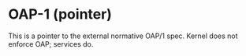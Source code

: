 # OAP-1 (pointer)
This is a pointer to the external normative OAP/1 spec. Kernel does not enforce OAP; services do.

